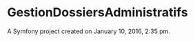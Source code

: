 GestionDossiersAdministratifs
=============================

A Symfony project created on January 10, 2016, 2:35 pm.
